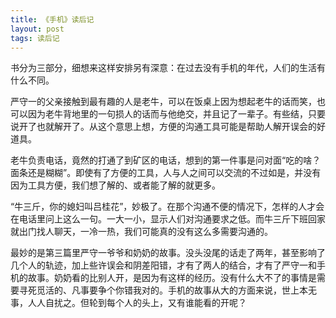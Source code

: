 ```yaml
---
title: 《手机》读后记
layout: post
tags: 读后记
---
```


书分为三部分，细想来这样安排另有深意：在过去没有手机的年代，人们的生活有什么不同。

严守一的父亲接触到最有趣的人是老牛，可以在饭桌上因为想起老牛的话而笑，也可以因为老牛背地里的一句损人的话而与他绝交，并且记了一辈子。有些结，只要说开了也就解开了。从这个意思上想，方便的沟通工具可能是帮助人解开误会的好道具。

老牛负责电话，竟然的打通了到矿区的电话，想到的第一件事是问对面“吃的啥？面条还是糊糊”。即使有了方便的工具，人与人之间可以交流的不过如是，并没有因为工具方便，我们想了解的、或者能了解的就更多。

“牛三斤，你的媳妇叫吕桂花”，妙极了。在那个沟通不便的情况下，怎样的人才会在电话里问上这么一句。一大一小，显示人们对沟通要求之低。而牛三斤下班回家就出门找人聊天，一冷一热，我们可能真的没有这么多需要沟通的。

最妙的是第三篇里严守一爷爷和奶奶的故事。没头没尾的话走了两年，甚至影响了几个人的轨迹，加上些许误会和阴差阳错，才有了两人的结合，才有了严守一和手机的故事。奶奶看的比别人开，是因为有这样的经历。没有什么大不了的事情是需要寻死觅活的、凡事要争个你错我对的。手机的故事从大的方面来说，世上本无事，人人自扰之。但轮到每个人的头上，又有谁能看的开呢？
